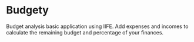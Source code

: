 # Budgety
Budget analysis basic application using IIFE. Add expenses and incomes to calculate the remaining budget and percentage of your finances.
